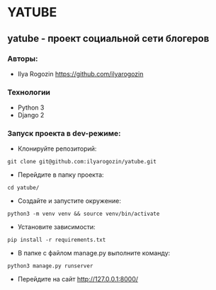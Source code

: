 # YATUBE
## yatube - проект социальной сети блогеров
### Авторы:
- Ilya Rogozin https://github.com/ilyarogozin
### Технологии
- Python 3
- Django 2

### Запуск проекта в dev-режиме:
- Клонируйте репозиторий:
```
git clone git@github.com:ilyarogozin/yatube.git
```

- Перейдите в папку проекта:
```
cd yatube/
```

- Создайте и запустите окружение:
```
python3 -m venv venv && source venv/bin/activate
```

- Установите зависимости:
```
pip install -r requirements.txt
```

- В папке с файлом manage.py выполните команду:
```
python3 manage.py runserver
```

- Перейдите на сайт http://127.0.0.1:8000/
